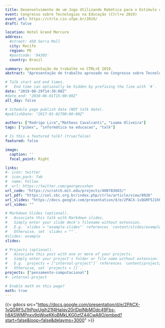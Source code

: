```yaml
---
title: Desenvolvimento de um Jogo Utilizando Robótica para o Estı́mulo do Pensamento Computacional
event: Congresso sobre Tecnologias na Educação (Ctrl+e 2019)
event_url: https://ctrle.cin.ufpe.br/2019/
draft: false

location: Hotel Grand Mercure
address:
  #street: 450 Serra Mall
  city: Recife
  region: PE
  #postcode: '94305'
  country: Brasil

summary: Apresentação de trabalho no CTRL+E 2019.
abstract: "Apresentação de trabalho aprovado no Congresso sobre Tecnologias na Educação (Ctrl+e 2019). O artigo aprovado apresentou os resultados do primeiro semestre de desenvolvimento do projeto intitulado 'Desenvolvimento de um Jogo para o Estímulo do Pensamento Computacional'."

# Talk start and end times.
#   End time can optionally be hidden by prefixing the line with `#`.
date: "2019-08-29T14:30:00Z"
#date_end: "2030-06-01T15:00:00Z"
all_day: false

# Schedule page publish date (NOT talk date).
#publishDate: "2017-01-01T00:00:00Z"

authors: ["Rodrigo Lira","Matheus Cavalcanti", "Luama Oliveira"]
tags: ["pibex", "informática na educacao", "talk"]

# Is this a featured talk? (true/false)
featured: false

image:
  caption: ''
  focal_point: Right

links:
#- icon: twitter
#  icon_pack: fab
#  name: Follow
#  url: https://twitter.com/georgecushen
url_code: "https://scratch.mit.edu/projects/400783603/"
url_pdf: "https://sol.sbc.org.br/index.php/ctrle/article/view/8926"
url_slides: "https://docs.google.com/presentation/d/e/2PACX-1vQGRF5J1hPpxUgjh21f4HaIqv20rlDpINbMOdc49Fbs-h8ASWMPnxv9qWoeKKoBMkLKG0zfZ44CwA8O/embed?start=false&loop=false&delayms=3000"
url_video: ""

# Markdown Slides (optional).
#   Associate this talk with Markdown slides.
#   Simply enter your slide deck's filename without extension.
#   E.g. `slides = "example-slides"` references `content/slides/example-slides.md`.
#   Otherwise, set `slides = ""`.
#slides: example
slides: 

# Projects (optional).
#   Associate this post with one or more of your projects.
#   Simply enter your project's folder or file name without extension.
#   E.g. `projects = ["internal-project"]` references `content/project/deep-learning/index.md`.
#   Otherwise, set `projects = []`.
projects: ["pensamento-computacional"]
#- internal-project

# Enable math on this page?
math: true
---
```



{{< gdocs src="https://docs.google.com/presentation/d/e/2PACX-1vQGRF5J1hPpxUgjh21f4HaIqv20rlDpINbMOdc49Fbs-h8ASWMPnxv9qWoeKKoBMkLKG0zfZ44CwA8O/embed?start=false&loop=false&delayms=3000" >}}
